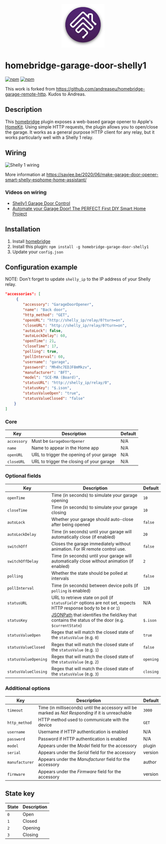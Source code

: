 <p align="center">
  <a href="https://github.com/homebridge/homebridge"><img src="https://raw.githubusercontent.com/homebridge/branding/master/logos/homebridge-color-round-stylized.png" height="140"></a>
</p>

# homebridge-garage-door-shelly1

[![npm](https://img.shields.io/npm/v/homebridge-garage-door-shelly1.svg)](https://www.npmjs.com/package/homebridge-garage-door-shelly1) [![npm](https://img.shields.io/npm/dt/homebridge-garage-door-shelly1.svg)](https://www.npmjs.com/package/homebridge-garage-door-shelly1)

This work is forked from https://github.com/andreaseu/homebridge-garage-remote-http. Kudos to Andreas.

## Description

This [homebridge](https://github.com/nfarina/homebridge) plugin exposes a web-based garage opener to Apple's [HomeKit](http://www.apple.com/ios/home/). Using simple HTTP requests, the plugin allows you to open/close the garage. It works as a general purpose HTTP client for any relay, but it works particularly well with a Shelly 1 relay.

## Wiring 

![Shelly 1 wiring](https://savjee.be/uploads/2020-06-smart-garage-door-shelly-home-assistant/shelly-schematic-dc.png)

More information at https://savjee.be/2020/06/make-garage-door-opener-smart-shelly-esphome-home-assistant/

### Videos on wiring

- [Shelly1 Garage Door Control](https://www.youtube.com/watch?v=aV7gOWjia5w)
- [Automate your Garage Door! The PERFECT First DIY Smart Home Project](https://www.youtube.com/watch?v=WEZUxXNiERQ)

## Installation

1. Install [homebridge](https://github.com/nfarina/homebridge#installation-details)
2. Install this plugin: `npm install -g homebridge-garage-door-shelly1`
3. Update your `config.json`

## Configuration example

NOTE: Don't forget to update `shelly_ip` to the IP address of your Shelly relay.

```json
"accessories": [
     {
        "accessory": "GarageDoorOpener",
        "name": "Back door",
        "http_method": "GET",
        "openURL": "http://shelly_ip/relay/0?turn=on",
        "closeURL": "http://shelly_ip/relay/0?turn=on",
        "autoLock": false,
        "autoLockDelay": 60,
        "openTime": 21,
        "closeTime": 17,
        "polling": true,
        "pollInterval": 60,
        "username": "garage",
        "password": "Mh4hc7EDJF8mMkzv",
        "manufacturer": "BFT",
        "model": "SCE-MA (Board)",
        "statusURL": "http://shelly_ip/relay/0",
        "statusKey": "$.ison",
        "statusValueOpen": "true",
        "statusValueClosed": "false"
    }
]
```

### Core
| Key | Description | Default |
| --- | --- | --- |
| `accessory` | Must be `GarageDoorOpener` | N/A |
| `name` | Name to appear in the Home app | N/A |
| `openURL` | URL to trigger the opening of your garage | N/A |
| `closeURL` | URL to trigger the closing of your garage | N/A |

### Optional fields
| Key | Description | Default |
| --- | --- | --- |
| `openTime` | Time (in seconds) to simulate your garage opening | `10` |
| `closeTime` | Time (in seconds) to simulate your garage closing | `10` |
| `autoLock` | Whether your garage should auto-close after being opened | `false` |
| `autoLockDelay` | Time (in seconds) until your garage will automatically close (if enabled) | `20` |
| `switchOff` | Closes the garage immediately without animation. For IR remote control use. | `false` |
| `switchOffDelay` | Time (in seconds) until your garage will automatically close without animation (if enabled) | `2` |
| `polling` | Whether the state should be polled at intervals | `false` |
| `pollInterval` | Time (in seconds) between device polls (if `polling` is enabled) | `120` |
| `statusURL` | URL to retrieve state on poll (if `statusField*` options are not set, expects HTTP response body to be `0` or `1`) | N/A |
| `statusKey` | [JSONPath](https://www.npmjs.com/package/jsonpath) that identifies the field/key that contains the status of the door (e.g. `$currentState`) | `$.ison` |
| `statusValueOpen` | Regex that will match the closed state of the `statusValue` (e.g. `0`) | `true`  |
| `statusValueClosed` | Regex that will match the closed state of the `statusValue` (e.g. `1`) | `false` |
| `statusValueOpening` | Regex that will match the closed state of the `statusValue` (e.g. `2`) |  `opening` |
| `statusValueClosing` | Regex that will match the closed state of the `statusValue` (e.g. `3`) | `closing` |


### Additional options
| Key | Description | Default |
| --- | --- | --- |
| `timeout` | Time (in milliseconds) until the accessory will be marked as _Not Responding_ if it is unreachable | `3000` |
| `http_method` | HTTP method used to communicate with the device | `GET` |
| `username` | Username if HTTP authentication is enabled | N/A |
| `password` | Password if HTTP authentication is enabled | N/A |
| `model` | Appears under the _Model_ field for the accessory | plugin |
| `serial` | Appears under the _Serial_ field for the accessory | version |
| `manufacturer` | Appears under the _Manufacturer_ field for the accessory | author |
| `firmware` | Appears under the _Firmware_ field for the accessory | version |

## State key
| State | Description |
| --- | --- |
| `0` | Open |
| `1` | Closed |
| `2` | Opening |
| `3` | Closing |
